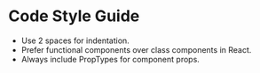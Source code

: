 # Code Style Guide

- Use 2 spaces for indentation.
- Prefer functional components over class components in React.
- Always include PropTypes for component props.
